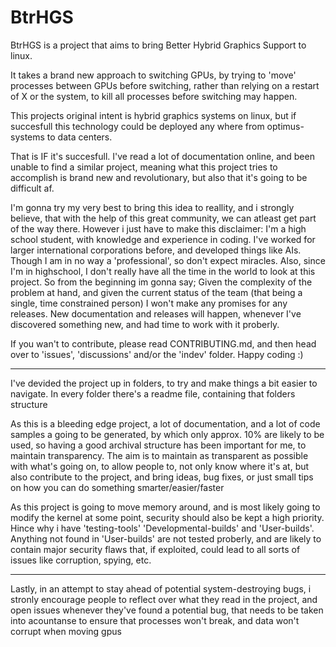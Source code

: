 # BtrHGS
BtrHGS is a project that aims to bring Better Hybrid Graphics Support to linux.

It takes a brand new approach to switching GPUs, by trying to 'move' processes between GPUs before switching, rather than relying on a restart of X or the system, to kill all processes before switching may happen.

This projects original intent is hybrid graphics systems on linux, but if succesfull this technology could be deployed any where from optimus-systems to data centers.

That is IF it's succesfull. I've read a lot of documentation online, and been unable to find a similar project, meaning what this project tries to accomplish is brand new and revolutionary, but also that it's going to be difficult af.

I'm gonna try my very best to bring this idea to reallity, and i strongly believe, that with the help of this great community, we can atleast get part of the way there. However i just have to make this disclaimer: I'm a high school student, with knowledge and experience in coding. I've worked for larger international corporations before, and developed things like AIs. Though I am in no way a 'professional', so don't expect miracles. Also, since I'm in highschool, I don't really have all the time in the world to look at this project. So from the beginning im gonna say; Given the complexity of the problem at hand, and given the current status of the team (that being a single, time constrained person) I won't make any promises for any releases. New documentation and releases will happen, whenever I've discovered something new, and had time to work with it proberly.

If you wan't to contribute, please read CONTRIBUTING.md, and then head over to 'issues', 'discussions' and/or the 'indev' folder. Happy coding :)

---------------------------------------------------------------------------------------

I've devided the project up in folders, to try and make things a bit easier to navigate. In every folder there's a readme file, containing that folders structure

As this is a bleeding edge project, a lot of documentation, and a lot of code samples a going to be generated, by which only approx. 10% are likely to be used, so having a good archival structure has been important for me, to maintain transparency.
The aim is to maintain as transparent as possible with what's going on, to allow people to, not only know where it's at, but also contribute to the project, and bring ideas, bug fixes, or just small tips on how you can do something smarter/easier/faster

As this project is going to move memory around, and is most likely going to modify the kernel at some point, security should also be kept a high priority. Hince why i have 'testing-tools' 'Developmental-builds' and 'User-builds'. Anything not found in 'User-builds' are not tested proberly, and are likely to contain major security flaws that, if exploited, could lead to all sorts of issues like corruption, spying, etc.

--------------------------------------------------------------------------------------

Lastly, in an attempt to stay ahead of potential system-destroying bugs, i stronly encourage people to reflect over what they read in the project, and open issues whenever they've found a potential bug, that needs to be taken into acountanse to ensure that processes won't break, and data won't corrupt when moving gpus
